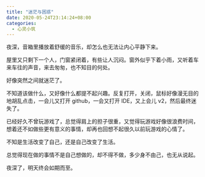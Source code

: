```yaml
---
title: "迷茫与困惑"
date: 2020-05-24T23:14:24+08:00
categories:
  - 心灵小筑
---
```


夜深，音箱里播放着舒缓的音乐，却怎么也无法让内心平静下来。

屋里又只剩下一个人，门窗紧闭着，有些让人沉闷。窗外似乎下着小雨，又听着车来车往的声音，来去匆匆，也不知目的何处。

好像突然之间就迷茫了。

不知道该做什么，又好像什么都提不起兴趣。反复打开，关闭，鼠标好像漫无目的地胡乱点击，一会儿又打开 github，一会又打开 IDE，又上会儿 v2，然后最终迷失了。

已经好久不曾玩游戏了，总觉得肩上的担子很重，又觉得玩游戏好像很浪费时间，想着还不如做些更有意义的事情，却再也回想不起很久以前玩游戏的心情了。

不知是生活改变了自己，还是自己改变了生活。

总觉得现在做的事情不是自己想做的，却不得不做，多少身不由己，也无从说起。

夜深了，明天终会如期而至。
